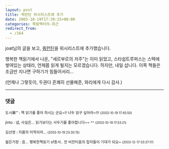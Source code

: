 ```yaml
---
layout: post
title: 쿼런틴 위시리스트에 추가
date: 2003-10-19T17:39:15+00:00
categories: 북컬렉터의-최근
redirect_from:
  - /164
---
```


joat님의 글을 보고, <a href="http://joat.cafe24.com/blog/archives/000939.html" target=bb>쿼런틴</a>을 위시리스트에 추가했습니다.

행복한 책읽기에서 나온, "세르부르의 저주"는 이미 읽었고, 스타쉽트루퍼스는 스택에 쌓여있는 상태라, 언제쯤 읽게 될지는 모르겠습니다. 하지만, 내일 삽니다. 이쪽 책들은 조금만 지나면 구하기가 힘들어서리...

(언제나 그렇듯이, 두권다 흔쾌히 선물해준, 와리에게 다시 감사.)

* * *

### 댓글



<!--- cmt:359 --->
<!--- mail: --->
<!--- parent:0 --->

<small class=comment>도시樂™ : 책 읽기를 좋아 하시는 군요~!! 나두 읽구 싶어라~!!! <small>(2003-10-19 17:45:50)</small></small>


<!--- cmt:360 --->
<!--- mail: --->
<!--- parent:0 --->

<small class=comment>jinto : 넵, 사실은... 읽기보다는 사두기를 좋아합니다~~ ^^ <small>(2003-10-19 17:53:21)</small></small>


<!--- cmt:361 --->
<!--- mail: --->
<!--- parent:0 --->

<small class=comment>김선영 : 지름의 미학이라... <small>(2003-10-19 23:30:15)</small></small>


<!--- cmt:362 --->
<!--- mail: --->
<!--- parent:0 --->

<small class=comment>젊은거장 : 음... 행복한책읽기 sf총서.. 전 비잔티움의 첩자들이 기대가 되요~ <small>(2003-12-17 03:37:17)</small></small>

